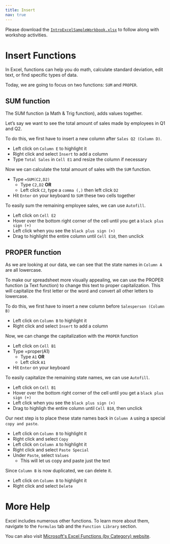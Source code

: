```yaml
---
title: Insert
nav: true
---
```

Please download the <a href="images/IntroExcelSampleWorkbook.xlsx" target="_blank">`IntroExcelSampleWorkbook.xlsx`</a> to follow along with workshop activities.

# Insert Functions

In Excel, functions can help you do math, calculate standard deviation, edit text, or find specific types of data.

Today, we are going to focus on two functions: `SUM` and `PROPER`.

## SUM function

The SUM function (a Math & Trig function), adds values together. 

Let’s say we want to see the total amount of sales made by employees in Q1 and Q2.

To do this, we first have to insert a new column after `Sales Q2 (Column D)`.
* Left click on `Column E` to highlight it
* Right click and select `Insert` to add a column
* Type `Total Sales` in `Cell E1` and resize the column if necessary

Now we can calculate the total amount of sales with the `SUM` function.
* Type `=SUM(C2,D2)`
  * Type `C2,D2` **OR**
  * Left click `C2`, type a `comma (,)` then left click `D2`
* Hit `Enter` on your keyboard to `SUM` these two cells together

To easily sum the remaining employee sales, we can use `Autofill`.
* Left click on `Cell E2`
* Hover over the bottom right corner of the cell until you get a `black plus sign (+)`
* Left click when you see the `black plus sign (+)`
* Drag to highlight the entire column until `Cell E10`, then unclick

## PROPER function

As we are looking at our data, we can see that the state names in `Column A` are all lowercase.

To make our spreadsheet more visually appealing, we can use the PROPER function (a Text function) to change this text to proper capitalization. This will capitalize the first letter or the word and convert all other letters to lowercase.

To do this, we first have to insert a new column before `Salesperson (Column B)`
* Left click on `Column B` to highlight it
* Right click and select `Insert` to add a column

Now, we can change the capitalization with the `PROPER` function
* Left click on `Cell B1`
* Type =proper(A1)
  * Type `A1` **OR**
  * Left click `A1`
* Hit `Enter` on your keyboard

To easily capitalize the remaining state names, we can use `Autofill`.
* Left click on `Cell B1`
* Hover over the bottom right corner of the cell until you get a `black plus sign (+)`
* Left click when you see the `black plus sign (+)`
* Drag to highligh the entire column until `Cell B10`, then unclick

Our next step is to place these state names back in `Column A` using a special `copy and paste`.
* Left click on `Column B` to highlight it
* Right click and select `Copy`
* Left click on `Column A` to highlight it
* Right click and select `Paste Special`
* Under `Paste`, select `Values`
  * This will let us copy and paste just the text

Since `Column B` is now duplicated, we can delete it.
* Left click on `Column B` to highlight it
* Right click and select `Delete`

# More Help
Excel includes numerous other functions. To learn more about them, navigate to the `Formulas` tab and the `Function Library` section. 

You can also visit <a href=" https://support.office.com/en-us/article/excel-functions-by-category-5f91f4e9-7b42-46d2-9bd1-63f26a86c0eb?ui=en-US&rs=en-US&ad=US" target="_blank">Microsoft's Excel Functions (by Category) website</a>.